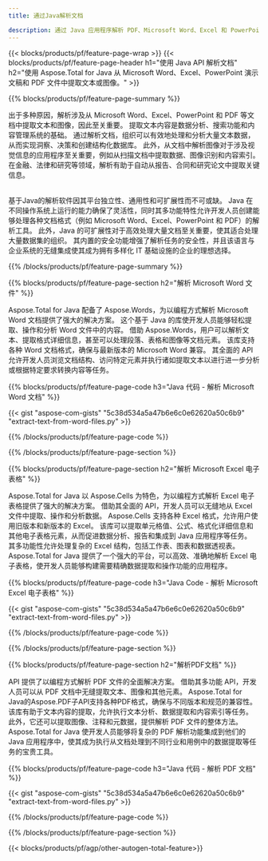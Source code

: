 ```yaml
---
title: 通过Java解析文档 

description: 通过 Java 应用程序解析 PDF、Microsoft Word、Excel 和 PowerPoint 演示文稿。轻松提取文本或图像。
---
```


{{< blocks/products/pf/feature-page-wrap >}}
{{< blocks/products/pf/feature-page-header h1="使用 Java API 解析文档" h2="使用 Aspose.Total for Java 从 Microsoft Word、Excel、PowerPoint 演示文稿和 PDF 文件中提取文本或图像。" >}}

{{% blocks/products/pf/feature-page-summary %}}

出于多种原因，解析涉及从 Microsoft Word、Excel、PowerPoint 和 PDF 等文档中提取文本和图像，因此至关重要。 提取文本内容是数据分析、搜索功能和内容管理系统的基础。 通过解析文档，组织可以有效地处理和分析大量文本数据，从而实现洞察、决策和创建结构化数据库。 此外，从文档中解析图像对于涉及视觉信息的应用程序至关重要，例如从扫描文档中提取数据、图像识别和内容索引。 在金融、法律和研究等领域，解析有助于自动从报告、合同和研究论文中提取关键信息。  <br /><br />

基于Java的解析软件因其平台独立性、通用性和可扩展性而不可或缺。 Java 在不同操作系统上运行的能力确保了灵活性，同时其多功能特性允许开发人员创建能够处理各种文档格式（例如 Microsoft Word、Excel、PowerPoint 和 PDF）的解析工具。 此外，Java 的可扩展性对于高效处理大量文档至关重要，使其适合处理大量数据集的组织。 其内置的安全功能增强了解析任务的安全性，并且该语言与企业系统的无缝集成使其成为拥有多样化 IT 基础设施的企业的理想选择。

{{% /blocks/products/pf/feature-page-summary  %}}

{{% blocks/products/pf/feature-page-section  h2="解析 Microsoft Word 文件" %}}

Aspose.Total for Java 配备了 Aspose.Words，为以编程方式解析 Microsoft Word 文档提供了强大的解决方案。 这个基于 Java 的库使开发人员能够轻松提取、操作和分析 Word 文件中的内容。 借助 Aspose.Words，用户可以解析文本、提取格式详细信息，甚至可以处理段落、表格和图像等文档元素。 该库支持各种 Word 文档格式，确保与最新版本的 Microsoft Word 兼容。 其全面的 API 允许开发人员浏览文档结构、访问特定元素并执行诸如提取文本以进行进一步分析或根据特定要求转换内容等任务。

{{% blocks/products/pf/feature-page-code h3="Java 代码 - 解析 Microsoft Word 文档" %}}

{{< gist "aspose-com-gists" "5c38d534a5a47b6e6c0e62620a50c6b9" "extract-text-from-word-files.py" >}}

{{% /blocks/products/pf/feature-page-code  %}}

{{% /blocks/products/pf/feature-page-section %}}

{{% blocks/products/pf/feature-page-section  h2="解析 Microsoft Excel 电子表格" %}}

Aspose.Total for Java 以 Aspose.Cells 为特色，为以编程方式解析 Excel 电子表格提供了强大的解决方案。 借助其全面的 API，开发人员可以无缝地从 Excel 文件中提取、操作和分析数据。 Aspose.Cells 支持各种 Excel 格式，允许用户使用旧版本和新版本的 Excel。 该库可以提取单元格值、公式、格式化详细信息和其他电子表格元素，从而促进数据分析、报告和集成到 Java 应用程序等任务。 其多功能性允许处理复杂的 Excel 结构，包括工作表、图表和数据透视表。 Aspose.Total for Java 提供了一个强大的平台，可以高效、准确地解析 Excel 电子表格，使开发人员能够构建需要精确数据提取和操作功能的应用程序。

{{% blocks/products/pf/feature-page-code h3="Java Code - 解析 Microsoft Excel 电子表格" %}}

{{< gist "aspose-com-gists" "5c38d534a5a47b6e6c0e62620a50c6b9" "extract-text-from-word-files.py" >}}

{{% /blocks/products/pf/feature-page-code  %}}

{{% /blocks/products/pf/feature-page-section %}}

{{% blocks/products/pf/feature-page-section  h2="解析PDF文档" %}}

API 提供了以编程方式解析 PDF 文件的全面解决方案。 借助其多功能 API，开发人员可以从 PDF 文档中无缝提取文本、图像和其他元素。 Aspose.Total for Java的Aspose.PDF子API支持各种PDF格式，确保与不同版本和规范的兼容性。 该库有助于文本内容的提取，允许执行文本分析、数据提取和内容索引等任务。 此外，它还可以提取图像、注释和元数据，提供解析 PDF 文件的整体方法。 Aspose.Total for Java 使开发人员能够将复杂的 PDF 解析功能集成到他们的 Java 应用程序中，使其成为执行从文档处理到不同行业和用例中的数据提取等任务的宝贵工具。

{{% blocks/products/pf/feature-page-code h3="Java 代码 - 解析 PDF 文档" %}}

{{< gist "aspose-com-gists" "5c38d534a5a47b6e6c0e62620a50c6b9" "extract-text-from-word-files.py" >}}

{{% /blocks/products/pf/feature-page-code  %}}

{{% /blocks/products/pf/feature-page-section %}}

{{< blocks/products/pf/agp/other-autogen-total-feature>}}